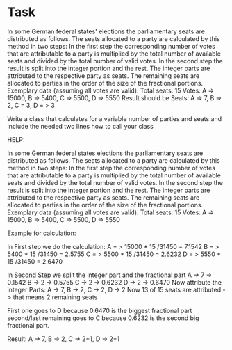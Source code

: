 Task
=======

In some German federal states' elections the parliamentary seats are distributed as follows. The seats allocated to a party are calculated by this method in two steps:
In the first step the corresponding number of votes that are attributable to a party is multiplied by the total number of available seats and divided by the total number of valid votes.
In the second step the result is split into the integer portion and the rest. The integer parts are attributed to the respective party as seats. The remaining seats are allocated to parties in the order of the size of the fractional portions.
Exemplary data (assuming all votes are valid): 
Total seats: 15
Votes: A => 15000, B => 5400, C => 5500, D => 5550
Result should be 
Seats: A => 7, B => 2, C = 3, D = > 3

Write a class that calculates  for a variable number of parties and seats and include the needed two lines how to call your class

HELP:

In some German federal states elections the parliamentary seats are distributed as follows. The seats allocated to a party are calculated by this method in two steps:
In the first step the corresponding number of votes that are attributable to a party is multiplied by the total number of available seats and divided by the total number of valid votes.
In the second step the result is split into the integer portion and the rest. The integer parts are attributed to the respective party as seats. The remaining seats are allocated to parties in the order of the size of the fractional portions.
Exemplary data (assuming all votes are valid):
Total seats: 15
Votes: A => 15000, B => 5400, C => 5500, D => 5550

Example for calculation:

In First step we do the calculation:
A = > 15000 * 15 /31450 = 7.1542
B = > 5400  * 15 /31450 = 2.5755
C = > 5500  * 15 /31450 = 2.6232
D = > 5550  * 15 /31450 = 2.6470

In Second Step we split the integer part and the fractional part
A -> 7 -> 0.1542
B -> 2 -> 0.5755
C -> 2 -> 0.6232
D -> 2 -> 0.6470
Now attribute the integer Parts: A -> 7, B -> 2, C -> 2, D -> 2
Now 13 of 15 seats are attributed -> that means 2 remaining seats

First one goes to D because 0.6470 is the biggest fractional part
second/last remaining goes to C because 0.6232 is the second big fractional part.

Result: 
A -> 7, B -> 2, C -> 2+1, D -> 2+1